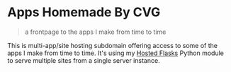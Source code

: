 # Apps Homemade By CVG

> a frontpage to the apps I make from time to time

This is multi-app/site hosting subdomain offering access to some of the apps I make from time to time. It's using my [Hosted Flasks](https://pypi.org/project/hosted-flasks/) Python module to serve multiple sites from a single server instance.

